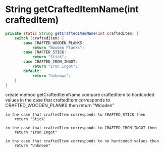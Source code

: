 # String getCraftedItemName(int craftedItem)

```java
private static String getCraftedItemName(int craftedItem) {
    switch (craftedItem) {
        case CRAFTED_WOODEN_PLANKS:
            return "Wooden Planks";
        case CRAFTED_STICK:
            return "Stick";
        case CRAFTED_IRON_INGOT:
            return "Iron Ingot";
        default:
            return "Unknown";
    }
}
```
create method getCraftedItemName
compare craftedItem to hardcoded values
	in the case that craftedItem corresponds to CRAFTED_WOODEN_PLANKS then
		return "Wooden"

	in the case that craftedItem corresponds to CRAFTED_STICK then
		return "Stick"

	in the case that craftedItem corresponds to CRAFTED_IRON_INGOT then
		return "Iron Ingot"

	in the case that craftedItem corresponds to no hardcoded values then
		return "Unknown"